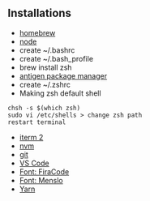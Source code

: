 ## Installations

- [homebrew](https://brew.sh/index_it.html)
- [node](https://nodejs.org/it/)
- create ~/.bashrc
- create ~/.bash_profile
- brew install zsh
- [antigen package manager](https://github.com/zsh-users/antigen)
- create ~/.zshrc
- Making zsh default shell
```
chsh -s $(which zsh)
sudo vi /etc/shells > change zsh path
restart terminal
```
- [iterm 2](https://www.iterm2.com/)
- [nvm](https://github.com/creationix/nvm)
- [git](https://git-scm.com/)
- [VS Code](https://code.visualstudio.com/)
- [Font: FiraCode](https://github.com/tonsky/FiraCode)
- [Font: Menslo](https://github.com/powerline/fonts/blob/master/Meslo%20Slashed/Meslo%20LG%20M%20Regular%20for%20Powerline.ttf)
- [Yarn](https://yarnpkg.com/lang/en/docs/install/)

